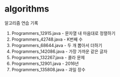 # algorithms
알고리즘 연습 기록

1. Programmers_12915.java - 문자열 내 마음대로 정렬하기
2. Programmers_42748.java - K번째 수
3. Programmers_68644.java - 두 개 뽑아서 더하기
4. Programmers_142086.java - 가장 가까운 같은 글자
5. Programmers_132267.java - 콜라 문제
6. Programmers_12901.java - 2016년
7. Programmers_135808.java - 과일 장수


